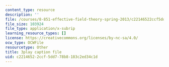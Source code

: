 ```yaml
---
content_type: resource
description: ''
file: /courses/8-851-effective-field-theory-spring-2013/c22146522ccf5dd778b8183c2ed34c1d_pusPy4EDPC0.srt
file_size: 103924
file_type: application/x-subrip
learning_resource_types: []
license: https://creativecommons.org/licenses/by-nc-sa/4.0/
ocw_type: OCWFile
resourcetype: Other
title: 3play caption file
uid: c2214652-2ccf-5dd7-78b8-183c2ed34c1d
---
```

